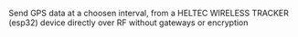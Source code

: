 Send GPS data at a choosen interval, from a HELTEC WIRELESS TRACKER (esp32) device directly over RF without gateways or encryption
